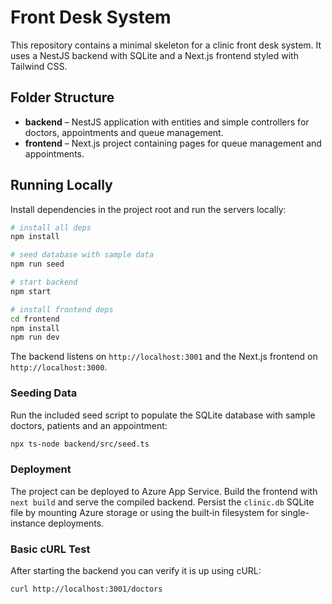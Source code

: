 # Front Desk System

This repository contains a minimal skeleton for a clinic front desk system. It uses a NestJS backend with SQLite and a Next.js frontend styled with Tailwind CSS.

## Folder Structure

- **backend** – NestJS application with entities and simple controllers for doctors, appointments and queue management.
- **frontend** – Next.js project containing pages for queue management and appointments.

## Running Locally

Install dependencies in the project root and run the servers locally:

```bash
# install all deps
npm install

# seed database with sample data
npm run seed

# start backend
npm start

# install frontend deps
cd frontend
npm install
npm run dev
```

The backend listens on `http://localhost:3001` and the Next.js frontend on `http://localhost:3000`.

### Seeding Data

Run the included seed script to populate the SQLite database with sample doctors, patients and an appointment:

```bash
npx ts-node backend/src/seed.ts
```

### Deployment

The project can be deployed to Azure App Service. Build the frontend with `next build` and serve the compiled backend. Persist the `clinic.db` SQLite file by mounting Azure storage or using the built‑in filesystem for single-instance deployments.

### Basic cURL Test

After starting the backend you can verify it is up using cURL:

```bash
curl http://localhost:3001/doctors
```

